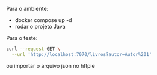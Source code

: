 Para o ambiente:
- docker compose up -d
- rodar o projeto Java

Para o teste:
```bash
curl --request GET \
  --url 'http://localhost:7070/livros?autor=Autor%201'
````

ou importar o arquivo json no httpie